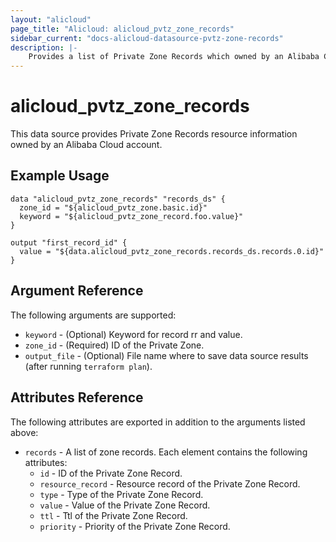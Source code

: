```yaml
---
layout: "alicloud"
page_title: "Alicloud: alicloud_pvtz_zone_records"
sidebar_current: "docs-alicloud-datasource-pvtz-zone-records"
description: |-
    Provides a list of Private Zone Records which owned by an Alibaba Cloud account.
---
```


# alicloud\_pvtz\_zone\_records

This data source provides Private Zone Records resource information owned by an Alibaba Cloud account.

## Example Usage

```
data "alicloud_pvtz_zone_records" "records_ds" {
  zone_id = "${alicloud_pvtz_zone.basic.id}"
  keyword = "${alicloud_pvtz_zone_record.foo.value}"
}

output "first_record_id" {
  value = "${data.alicloud_pvtz_zone_records.records_ds.records.0.id}"
}
```

## Argument Reference

The following arguments are supported:

* `keyword` - (Optional) Keyword for record rr and value.
* `zone_id` - (Required) ID of the Private Zone.
* `output_file` - (Optional) File name where to save data source results (after running `terraform plan`).

## Attributes Reference

The following attributes are exported in addition to the arguments listed above:

* `records` - A list of zone records. Each element contains the following attributes:
  * `id` - ID of the Private Zone Record.
  * `resource_record` - Resource record of the Private Zone Record.
  * `type` - Type of the Private Zone Record.
  * `value` - Value of the Private Zone Record.
  * `ttl` - Ttl of the Private Zone Record.
  * `priority` - Priority of the Private Zone Record.
 